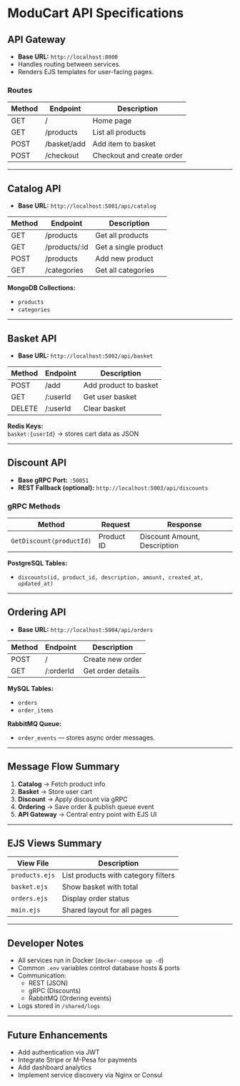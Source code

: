 # ModuCart API Specifications

## API Gateway

- **Base URL:** `http://localhost:8000`
- Handles routing between services.
- Renders EJS templates for user-facing pages.

### Routes

| Method | Endpoint | Description |
|--------|-----------|-------------|
| GET | / | Home page |
| GET | /products | List all products |
| POST | /basket/add | Add item to basket |
| POST | /checkout | Checkout and create order |

---

## Catalog API

- **Base URL:** `http://localhost:5001/api/catalog`

| Method | Endpoint | Description |
|--------|-----------|-------------|
| GET | /products | Get all products |
| GET | /products/:id | Get a single product |
| POST | /products | Add new product |
| GET | /categories | Get all categories |

**MongoDB Collections:**

- `products`
- `categories`

---

## Basket API

- **Base URL:** `http://localhost:5002/api/basket`

| Method | Endpoint | Description |
|--------|-----------|-------------|
| POST | /add | Add product to basket |
| GET | /:userId | Get user basket |
| DELETE | /:userId | Clear basket |

**Redis Keys:**  
`basket:{userId}` → stores cart data as JSON

---

## Discount API

- **Base gRPC Port:** `:50051`
- **REST Fallback (optional):** `http://localhost:5003/api/discounts`

### gRPC Methods

| Method | Request | Response |
|--------|----------|-----------|
| `GetDiscount(productId)` | Product ID | Discount Amount, Description |

**PostgreSQL Tables:**

- `discounts(id, product_id, description, amount, created_at, updated_at)`

---

## Ordering API

- **Base URL:** `http://localhost:5004/api/orders`

| Method | Endpoint | Description |
|--------|-----------|-------------|
| POST | / | Create new order |
| GET | /:orderId | Get order details |

**MySQL Tables:**

- `orders`
- `order_items`

**RabbitMQ Queue:**

- `order_events` — stores async order messages.

---

## Message Flow Summary

1. **Catalog** → Fetch product info  
2. **Basket** → Store user cart  
3. **Discount** → Apply discount via gRPC  
4. **Ordering** → Save order & publish queue event  
5. **API Gateway** → Central entry point with EJS UI  

---

## EJS Views Summary

| View File | Description |
|------------|-------------|
| `products.ejs` | List products with category filters |
| `basket.ejs` | Show basket with total |
| `orders.ejs` | Display order status |
| `main.ejs` | Shared layout for all pages |

---

## Developer Notes

- All services run in Docker (`docker-compose up -d`)
- Common `.env` variables control database hosts & ports
- Communication:
  - REST (JSON)
  - gRPC (Discounts)
  - RabbitMQ (Ordering events)
- Logs stored in `/shared/logs`

---

## Future Enhancements

- Add authentication via JWT  
- Integrate Stripe or M-Pesa for payments  
- Add dashboard analytics  
- Implement service discovery via Nginx or Consul  
